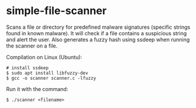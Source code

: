 # simple-file-scanner

Scans a file or directory for predefined malware signatures (specific strings found in known malware). It will check if a file contains a suspicious string and alert the user. Also generates a fuzzy hash using ssdeep when running the scanner on a file.

Compilation on Linux (Ubuntu):

    # install ssdeep
    $ sudo apt install libfuzzy-dev
    $ gcc -o scanner scanner.c -lfuzzy

Run it with the command: 
    
    $ ./scanner <filename>